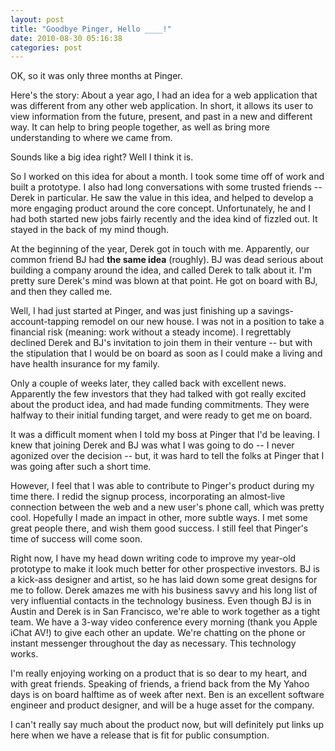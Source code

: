 ```yaml
---
layout: post
title: "Goodbye Pinger, Hello ____!"
date: 2010-08-30 05:16:38
categories: post
---
```

OK, so it was only three months at Pinger.

Here's the story:  About a year ago, I had an idea for a web application that was different from any other web application.  In short, it allows its user to view information from the future, present, and past in a new and different way.  It can help to bring people together, as well as bring more understanding to where we came from.

Sounds like a big idea right?  Well I think it is.

So I worked on this idea for about a month.  I took some time off of work and built a prototype.  I also had long conversations with some trusted friends -- Derek in particular.  He saw the value in this idea, and helped to develop a more engaging product around the core concept.  Unfortunately, he and I had both started new jobs fairly recently and the idea kind of fizzled out.  It stayed in the back of my mind though.

At the beginning of the year, Derek got in touch with me.  Apparently, our common friend BJ had <b>the same idea</b> (roughly).  BJ was dead serious about building a company around the idea, and called Derek to talk about it.  I'm pretty sure Derek's mind was blown at that point.  He got on board with BJ, and then they called me.

Well, I had just started at Pinger, and was just finishing up a savings-account-tapping remodel on our new house.  I was not in a position to take a financial risk (meaning: work without a steady income).  I regrettably declined Derek and BJ's invitation to join them in their venture -- but with the stipulation that I would be on board as soon as I could make a living and have health insurance for my family.

Only a couple of weeks later, they called back with excellent news.  Apparently the few investors that they had talked with got really excited about the product idea, and had made funding commitments.  They were halfway to their initial funding target, and were ready to get me on board.

It was a difficult moment when I told my boss at Pinger that I'd be leaving.  I knew that joining Derek and BJ was what I was going to do -- I never agonized over the decision -- but, it was hard to tell the folks at Pinger that I was going after such a short time.

However, I feel that I was able to contribute to Pinger's product during my time there.  I redid the signup process, incorporating an almost-live connection between the web and a new user's phone call, which was pretty cool.  Hopefully I made an impact in other, more subtle ways.  I met some great people there, and wish them good success.  I still feel that Pinger's time of success will come soon.

Right now, I have my head down writing code to improve my year-old prototype to make it look much better for other prospective investors.  BJ is a kick-ass designer and artist, so he has laid down some great designs for me to follow.  Derek amazes me with his business savvy and his long list of very influential contacts in the technology business.  Even though BJ is in Austin and Derek is in San Francisco, we're able to work together as a tight team.  We have a 3-way video conference every morning (thank you Apple iChat AV!) to give each other an update.  We're chatting on the phone or instant messenger throughout the day as necessary.  This technology works.

I'm really enjoying working on a product that is so dear to my heart, and with great friends.  Speaking of friends, a friend back from the My Yahoo days is on board halftime as of week after next.  Ben is an excellent software engineer and product designer, and will be a huge asset for the company.

I can't really say much about the product now, but will definitely put links up here when we have a release that is fit for public consumption.

